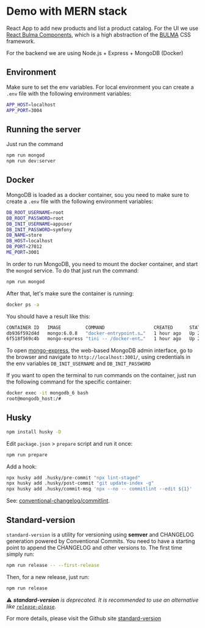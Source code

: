 # Demo with MERN stack

React App to add new products and list a product catalog. For the UI we use
[React Bulma Components](https://couds.github.io/react-bulma-components/?path=/story/welcome--page),
which is a high abstraction of the
[BULMA](https://bulma.io/documentation/form/general/) CSS framework.

For the backend we are using Node.js + Express + MongoDB (Docker)

## Environment

Make sure to set the env variables. For local environment you can create a
`.env` file with the following environment variables:

```bash
APP_HOST=localhost
APP_PORT=3004
```

## Running the server

Just run the command

```bash
npm run mongod
npm run dev:server
```

## Docker

MongoDB is loaded as a docker container, sou you need to make sure to create a
`.env` file with the following environment variables:

```bash
DB_ROOT_USERNAME=root
DB_ROOT_PASSWORD=root
DB_INIT_USERNAME=appuser
DB_INIT_PASSWORD=symfony
DB_NAME=store
DB_HOST=localhost
DB_PORT=27012
ME_PORT=3001
```

In order to run MongoDB, you need to mount the docker container, and start the
`mongod` service. To do that just run the command:

```bash
npm run mongod
```

After that, let's make sure the container is running:

```bash
docker ps -a
```

You should have a result like this:

```bash
CONTAINER ID   IMAGE         COMMAND                  CREATED      STATUS        PORTS                     NAMES
db936f592d4d   mongo:6.0.8   "docker-entrypoint.s…"   1 hour ago   Up 2 minute   0.0.0.0:27012->27017/tcp  mongodb_6
6f518f569c4b   mongo-express "tini -- /docker-ent…"   1 hour ago   Up 2 minutes  0.0.0.0:3001->8081/tcp    mongo-express
```

To open [mongo-express](https://github.com/mongo-express/mongo-express), the
web-based MongoDB admin interface, go to the browser and navigate to
`http://localhost:3001/`, using credentials in the env variables
`DB_INIT_USERNAME` and `DB_INIT_PASSWORD`

If you want to open the terminal to run commands on the container, just run the
following command for the specific container:

```bash
docker exec -it mongodb_6 bash
root@mongodb_host:/#
```

## Husky

```bash
npm install husky -D
```

Edit `package.json` > `prepare` script and run it once:

```bash
npm run prepare
```

Add a hook:

```bash
npx husky add .husky/pre-commit "npx lint-staged"
npx husky add .husky/post-commit "git update-index -g"
npx husky add .husky/commit-msg 'npx --no -- commitlint --edit ${1}'
```

See:
[conventional-changelog/commitlint](https://github.com/conventional-changelog/commitlint).

## Standard-version

`standard-version` is a utility for versioning using **semver** and CHANGELOG
generation powered by Conventional Commits. You need to have a starting point to
append the CHANGELOG and other versions to. The first time simply run:

```bash
npm run release -- --first-release
```

Then, for a new release, just run:

```bash
npm run release
```

⚠️ _**standard-version** is deprecated. It is recommended to use an alternative
like [`release-please`](https://github.com/googleapis/release-please)._

For more details, please visit the Github site
[standard-version](https://github.com/conventional-changelog/standard-version)

